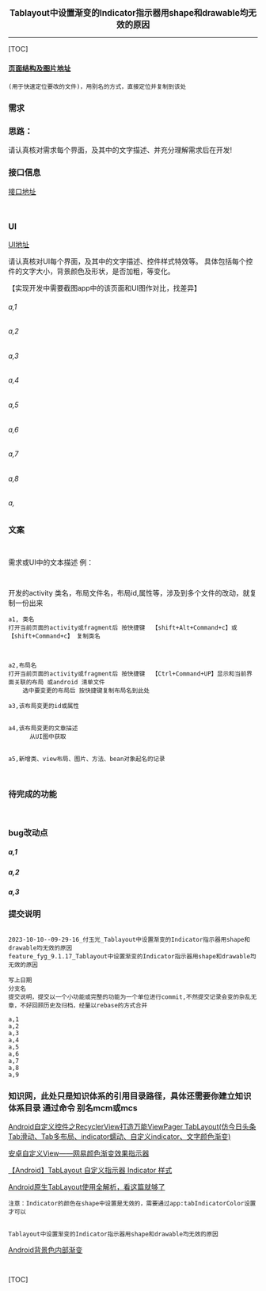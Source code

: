 

<center><big><b> Tablayout中设置渐变的Indicator指示器用shape和drawable均无效的原因 </b></big></center>


------



[TOC]


#### [页面结构及图片地址]()



```
(用于快速定位要改的文件)，用别名的方式，直接定位并复制到该处

```



### 需求





### 思路：
请认真核对需求每个界面，及其中的文字描述、并充分理解需求后在开发!



### 接口信息




[接口地址]()


```


```




### UI


[UI地址]()


请认真核对UI每个界面，及其中的文字描述、控件样式特效等。
具体包括每个控件的文字大小，背景颜色及形状，是否加粗，等变化。

【实现开发中需要截图app中的该页面和UI图作对比，找差异】


###### a,1
###### a,2
###### a,3
###### a,4
###### a,5
###### a,6
###### a,7
###### a,8
###### a,




### 文案


```


```



需求或UI中的文本描述 例：
```


```




开发的activity 类名，布局文件名，布局id,属性等，涉及到多个文件的改动，就复制一份出来
```
a1, 类名
打开当前页面的activity或fragment后 按快捷键  【shift+Alt+Command+c】或【shift+Command+c】 复制类名



a2,布局名
打开当前页面的activity或fragment后 按快捷键  【Ctrl+Command+UP】显示和当前界面关联的布局 或android 清单文件
    选中要变更的布局后 按快捷键复制布局名到此处

a3,该布局变更的id或属性


a4,该布局变更的文章描述
      从UI图中获取


a5,新增类、view布局、图片、方法、bean对象起名的记录



```


### 待完成的功能


```


```





### bug改动点


##### a,1
[]()




##### a,2
[]()




##### a,3
[]()




### 提交说明

```

2023-10-10--09-29-16_付玉光_Tablayout中设置渐变的Indicator指示器用shape和drawable均无效的原因
feature_fyg_9.1.17_Tablayout中设置渐变的Indicator指示器用shape和drawable均无效的原因

写上日期
分支名
提交说明，提交以一个小功能或完整的功能为一个单位进行commit,不然提交记录会变的杂乱无章，不好回顾历史及归档，经量以rebase的方式合并

a,1
a,2
a,3
a,4
a,5
a,6
a,7
a,8
a,9

```




### 知识网，此处只是知识体系的引用目录路径，具体还需要你建立知识体系目录 通过命令 别名mcm或mcs
[]()
[]()

[Android自定义控件之RecyclerView打造万能ViewPager TabLayout(仿今日头条Tab滑动、Tab多布局、indicator蠕动、自定义indicator、文字颜色渐变)](https://blog.csdn.net/confusing_awakening/article/details/107635695)

[安卓自定义View——网易颜色渐变效果指示器](https://blog.csdn.net/qq_16674697/article/details/51954228)

[【Android】TabLayout 自定义指示器 Indicator 样式](https://www.jianshu.com/p/6b3dc9d82634)

[Android原生TabLayout使用全解析，看这篇就够了](http://www.zlprogram.com/Show/15/8F96E829.shtml)

```
注意：Indicator的颜色在shape中设置是无效的，需要通过app:tabIndicatorColor设置才可以


Tablayout中设置渐变的Indicator指示器用shape和drawable均无效的原因

```



[Android背景色内部渐变](https://blog.csdn.net/yangbin0513/article/details/123748359)





[]()
[]()

```


```




[TOC]


